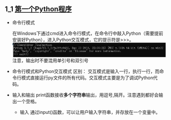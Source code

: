 ## 1_1 [第一个Python程序](https://www.liaoxuefeng.com/wiki/0014316089557264a6b348958f449949df42a6d3a2e542c000/001431611988455689d4c116b2c4ed6aec000776c00ed52000)

- 命令行模式

  在Windows下通过cmd进入命令行模式，在命令行中敲入Python（需要提前安装好Python），进入Python交互模式，它的提示符是>>>。
  <img src="01.jpg" style="zoom: 100%" div align="center">
  注意，输出时不要混用单引号和双引号
  
 - 命令行模式和Python交互模式
	 	区别：
	 	交互模式是输入一行，执行一行，而命令行模式直接运行py文件的所有代码。交互模式主要是为了调试Python代码。
	
 - 输入和输出
	print函数接收**多个字符串**输出，用逗号,隔开。注意遇到都好会输出一个空格。
	- 输入
		通过input()函数，可以让用户输入字符串，并存放在一个变量中。